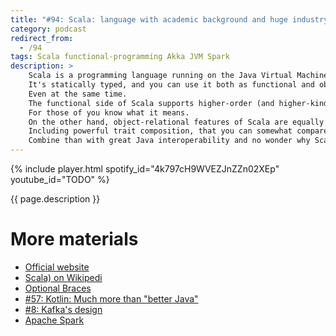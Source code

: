 ```yaml
---
title: "#94: Scala: language with academic background and huge industry adoption"
category: podcast
redirect_from:
  - /94
tags: Scala functional-programming Akka JVM Spark
description: >
    Scala is a programming language running on the Java Virtual Machine.
    It's statically typed, and you can use it both as functional and object-oriented language.
    Even at the same time.
    The functional side of Scala supports higher-order (and higher-kinded) types.
    For those of you know what it means.
    On the other hand, object-relational features of Scala are equally strong.
    Including powerful trait composition, that you can somewhat compare to multiple inheritance.
    Combine than with great Java interoperability and no wonder why Scala became a go to language for many ex-Java developers.
---
```


{% include player.html spotify_id="4k797cH9WVEZJnZZn02XEp" youtube_id="TODO" %}

{{ page.description }}

<!--
Let's start from the surface: the syntax.
Scala somewhat resembles Java.
But there are many shortcuts and things you can skip to make it more concise, for example:

* optional semicolons
* optional `return` statement
* optional block braces (indentation is significant, like in Python)
* optional type declarations
* optional parens and dot when invoking methods (so-called _point-free_ style)

And so on, and so forth.
We don't have time to cover all of these, so let's take the last one as an example.
In Scala, you can say `1 to 10` to generate a range of numbers.
Like, literally, no punctuation whatsoever.
You can simply say `list = 1 to 10`.
In reality, it's actually a method named `to()` invoked on an integer `1` with an argument `10`.
So you can use more verbose syntax `1.to(10)`.
Oh, and the method `to()` is actually an extension function.
This means you can add new methods to existing classes.
Even the ones you have no source code for.
Scala has them as well.

As you can see, the syntax can be confusing, and it's just the tip of the iceberg.
But let's not focus on the surface.
If you quitely love Haskell but program in Java to make a living, Scala is for you.
And I'm not only talking about very powerful type system.
Scala support algebraic data types, currying, higher order functions, partial application, lazy evaluation, immutability...
Each of these deserve a separate episode.
You can even take advantage of tail call optimization.
In short, it means that carefully implemented recursion will not blow away your stack with `StackOverflowError`.

Keep in mind that all of these features were available way before Java even had lambda expressions and records.
And almost a decade before Kotlin.
The latter often referred to as more powerful than Java, but simpler than Scala.
In a sense, Scala was way ahead of the competition in terms of language features.

The industry adoption is pretty big and there are many killer apps and libraries.
Probably the best known is [Apache Spark](https://spark.apache.org/), the successor to Hadoop.
Also, [Kafka](https://kafka.apache.org/) is powered by Scala.
That's right, Scala is probably best known in distributed, high volume and high load industry.
There are plenty of libraries to support high-performance concurrency.
ZIO, Monix, Cats-effect, Scalaz - just to name a few.

With all these amazing features, many developers aren't that positive about Scala.
Many advanced language features like implicits, extension functions and macros make it hard to read.
For years, even IDEs struggled with code completion.
This also means that the compiler is quite slow.
Last but not least, libraries compiled against one version of Scala need to be recompiled for other versions.
Something unheard of in the Java community.
That being said, it's a powerful language.
But with great power comes great responsibility.

That's it, thanks for listening, bye!

-->

# More materials

* [Official website](https://www.scala-lang.org/)
* [Scala) on Wikipedi](https://en.wikipedia.org/wiki/Scala_(programming_language))
* [Optional Braces](https://docs.scala-lang.org/scala3/reference/other-new-features/indentation.html)
* [#57: Kotlin: Much more than "better Java"](https://nurkiewicz.com/57)
* [#8: Kafka's design](https://nurkiewicz.com/8)
* [Apache Spark](https://spark.apache.org/)

